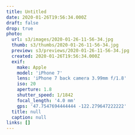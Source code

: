```yaml
---
title: Untitled
date: 2020-01-26T19:56:34.000Z
draft: false
drop: true
photo:
  url: s3/images/2020-01-26-11-56-34.jpg
  thumb: s3/thumbs/2020-01-26-11-56-34.jpg
  preview: s3/previews/2020-01-26-11-56-34.jpg
  created: 2020-01-26T19:56:34.000Z
  exif:
    make: Apple
    model: 'iPhone 7'
    lens: 'iPhone 7 back camera 3.99mm f/1.8'
    iso: 20
    aperture: 1.8
    shutter_speed: 1/1842
    focal_length: '4.0 mm'
    gps: '47.7547694444444 -122.279647222222'
  title: null
  caption: null
links: []
---
```

